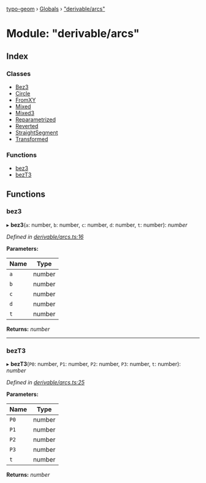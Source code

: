 [typo-geom](../README.md) › [Globals](../globals.md) › ["derivable/arcs"](_derivable_arcs_.md)

# Module: "derivable/arcs"

## Index

### Classes

* [Bez3](../classes/_derivable_arcs_.bez3.md)
* [Circle](../classes/_derivable_arcs_.circle.md)
* [FromXY](../classes/_derivable_arcs_.fromxy.md)
* [Mixed](../classes/_derivable_arcs_.mixed.md)
* [Mixed3](../classes/_derivable_arcs_.mixed3.md)
* [Reparametrized](../classes/_derivable_arcs_.reparametrized.md)
* [Reverted](../classes/_derivable_arcs_.reverted.md)
* [StraightSegment](../classes/_derivable_arcs_.straightsegment.md)
* [Transformed](../classes/_derivable_arcs_.transformed.md)

### Functions

* [bez3](_derivable_arcs_.md#bez3)
* [bezT3](_derivable_arcs_.md#bezt3)

## Functions

###  bez3

▸ **bez3**(`a`: number, `b`: number, `c`: number, `d`: number, `t`: number): *number*

*Defined in [derivable/arcs.ts:16](https://github.com/be5invis/typo-geom/blob/5527277/src/derivable/arcs.ts#L16)*

**Parameters:**

Name | Type |
------ | ------ |
`a` | number |
`b` | number |
`c` | number |
`d` | number |
`t` | number |

**Returns:** *number*

___

###  bezT3

▸ **bezT3**(`P0`: number, `P1`: number, `P2`: number, `P3`: number, `t`: number): *number*

*Defined in [derivable/arcs.ts:25](https://github.com/be5invis/typo-geom/blob/5527277/src/derivable/arcs.ts#L25)*

**Parameters:**

Name | Type |
------ | ------ |
`P0` | number |
`P1` | number |
`P2` | number |
`P3` | number |
`t` | number |

**Returns:** *number*
